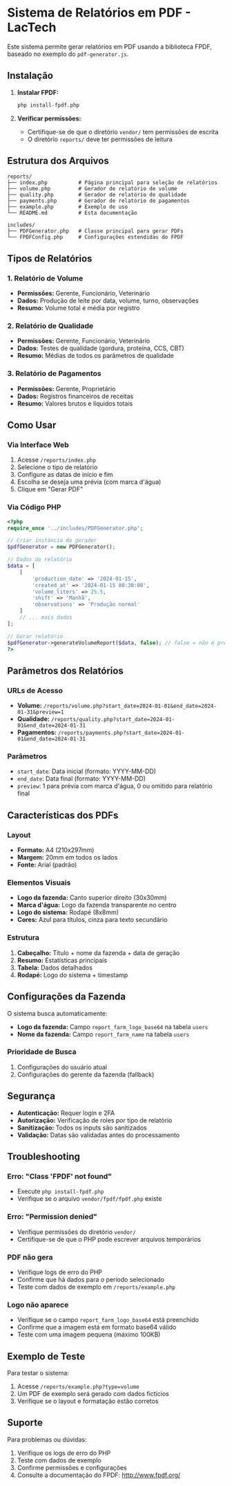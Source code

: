 # Sistema de Relatórios em PDF - LacTech

Este sistema permite gerar relatórios em PDF usando a biblioteca FPDF, baseado no exemplo do `pdf-generator.js`.

## Instalação

1. **Instalar FPDF:**
   ```bash
   php install-fpdf.php
   ```

2. **Verificar permissões:**
   - Certifique-se de que o diretório `vendor/` tem permissões de escrita
   - O diretório `reports/` deve ter permissões de leitura

## Estrutura dos Arquivos

```
reports/
├── index.php          # Página principal para seleção de relatórios
├── volume.php         # Gerador de relatório de volume
├── quality.php        # Gerador de relatório de qualidade
├── payments.php       # Gerador de relatório de pagamentos
├── example.php        # Exemplo de uso
└── README.md          # Esta documentação

includes/
├── PDFGenerator.php   # Classe principal para gerar PDFs
└── FPDFConfig.php     # Configurações estendidas do FPDF
```

## Tipos de Relatórios

### 1. Relatório de Volume
- **Permissões:** Gerente, Funcionário, Veterinário
- **Dados:** Produção de leite por data, volume, turno, observações
- **Resumo:** Volume total e média por registro

### 2. Relatório de Qualidade
- **Permissões:** Gerente, Funcionário, Veterinário
- **Dados:** Testes de qualidade (gordura, proteína, CCS, CBT)
- **Resumo:** Médias de todos os parâmetros de qualidade

### 3. Relatório de Pagamentos
- **Permissões:** Gerente, Proprietário
- **Dados:** Registros financeiros de receitas
- **Resumo:** Valores brutos e líquidos totais

## Como Usar

### Via Interface Web
1. Acesse `/reports/index.php`
2. Selecione o tipo de relatório
3. Configure as datas de início e fim
4. Escolha se deseja uma prévia (com marca d'água)
5. Clique em "Gerar PDF"

### Via Código PHP
```php
<?php
require_once '../includes/PDFGenerator.php';

// Criar instância do gerador
$pdfGenerator = new PDFGenerator();

// Dados do relatório
$data = [
    [
        'production_date' => '2024-01-15',
        'created_at' => '2024-01-15 08:30:00',
        'volume_liters' => 25.5,
        'shift' => 'Manhã',
        'observations' => 'Produção normal'
    ]
    // ... mais dados
];

// Gerar relatório
$pdfGenerator->generateVolumeReport($data, false); // false = não é prévia
?>
```

## Parâmetros dos Relatórios

### URLs de Acesso
- **Volume:** `/reports/volume.php?start_date=2024-01-01&end_date=2024-01-31&preview=1`
- **Qualidade:** `/reports/quality.php?start_date=2024-01-01&end_date=2024-01-31`
- **Pagamentos:** `/reports/payments.php?start_date=2024-01-01&end_date=2024-01-31`

### Parâmetros
- `start_date`: Data inicial (formato: YYYY-MM-DD)
- `end_date`: Data final (formato: YYYY-MM-DD)
- `preview`: 1 para prévia com marca d'água, 0 ou omitido para relatório final

## Características dos PDFs

### Layout
- **Formato:** A4 (210x297mm)
- **Margem:** 20mm em todos os lados
- **Fonte:** Arial (padrão)

### Elementos Visuais
- **Logo da fazenda:** Canto superior direito (30x30mm)
- **Marca d'água:** Logo da fazenda transparente no centro
- **Logo do sistema:** Rodapé (8x8mm)
- **Cores:** Azul para títulos, cinza para texto secundário

### Estrutura
1. **Cabeçalho:** Título + nome da fazenda + data de geração
2. **Resumo:** Estatísticas principais
3. **Tabela:** Dados detalhados
4. **Rodapé:** Logo do sistema + timestamp

## Configurações da Fazenda

O sistema busca automaticamente:
- **Logo da fazenda:** Campo `report_farm_logo_base64` na tabela `users`
- **Nome da fazenda:** Campo `report_farm_name` na tabela `users`

### Prioridade de Busca
1. Configurações do usuário atual
2. Configurações do gerente da fazenda (fallback)

## Segurança

- **Autenticação:** Requer login e 2FA
- **Autorização:** Verificação de roles por tipo de relatório
- **Sanitização:** Todos os inputs são sanitizados
- **Validação:** Datas são validadas antes do processamento

## Troubleshooting

### Erro: "Class 'FPDF' not found"
- Execute `php install-fpdf.php`
- Verifique se o arquivo `vendor/fpdf/fpdf.php` existe

### Erro: "Permission denied"
- Verifique permissões do diretório `vendor/`
- Certifique-se de que o PHP pode escrever arquivos temporários

### PDF não gera
- Verifique logs de erro do PHP
- Confirme que há dados para o período selecionado
- Teste com dados de exemplo em `/reports/example.php`

### Logo não aparece
- Verifique se o campo `report_farm_logo_base64` está preenchido
- Confirme que a imagem está em formato base64 válido
- Teste com uma imagem pequena (máximo 100KB)

## Exemplo de Teste

Para testar o sistema:
1. Acesse `/reports/example.php?type=volume`
2. Um PDF de exemplo será gerado com dados fictícios
3. Verifique se o layout e formatação estão corretos

## Suporte

Para problemas ou dúvidas:
1. Verifique os logs de erro do PHP
2. Teste com dados de exemplo
3. Confirme permissões e configurações
4. Consulte a documentação do FPDF: http://www.fpdf.org/









